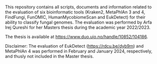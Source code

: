 This repository contains all scripts, documents and information related to the evaluation of six bioinformatic tools (Kraken2, MetaPhlAn 3 and 4, FindFungi, FunOMIC, HumanMycobiomeScan and EukDetect) for their ability to classify fungal genomes. The evaluation was performed by Arfa Irej Qureshi for her Masters thesis during the academic year 2022/2023. 

The thesis is available at https://www.duo.uio.no/handle/10852/104186.


Disclaimer: The evaluation of EukDetect (https://rdcu.be/dyb9m) and MetaPhlAn 4 was performed in February and January 2024, respectively, and thusly not included in the Master thesis. 
